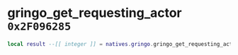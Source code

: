 # gringo_get_requesting_actor `0x2F096285`

```lua
local result --[[ integer ]] = natives.gringo.gringo_get_requesting_actor()
```